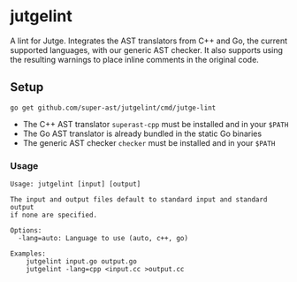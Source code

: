 # jutgelint

A lint for Jutge. Integrates the AST translators from C++ and Go, the current
supported languages, with our generic AST checker. It also supports using the
resulting warnings to place inline comments in the original code.

## Setup

	go get github.com/super-ast/jutgelint/cmd/jutge-lint

* The C++ AST translator `superast-cpp` must be installed and in your `$PATH`
* The Go AST translator is already bundled in the static Go binaries
* The generic AST checker `checker` must be installed and in your `$PATH`

### Usage

```
Usage: jutgelint [input] [output]

The input and output files default to standard input and standard output
if none are specified.

Options:
  -lang=auto: Language to use (auto, c++, go)

Examples:
    jutgelint input.go output.go
    jutgelint -lang=cpp <input.cc >output.cc
```
